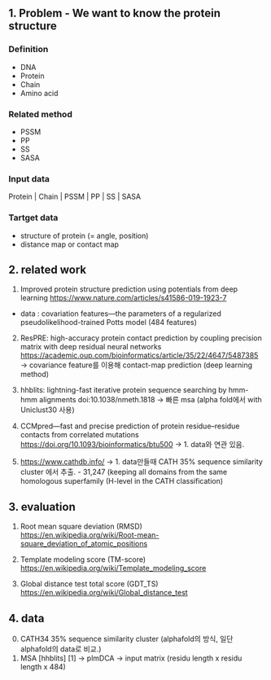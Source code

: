 ## 1. Problem - We want to know the protein structure

### Definition 
* DNA  
* Protein  
* Chain  
* Amino acid  

### Related method
* PSSM  
* PP  
* SS  
* SASA  

### Input data  

Protein | Chain | PSSM | PP | SS | SASA

### Tartget data 

* structure of protein (= angle, position)  
* distance map or contact map  

## 2. related work 

1. Improved protein structure prediction using potentials from deep learning
https://www.nature.com/articles/s41586-019-1923-7
* data : covariation features—the parameters of a regularized pseudolikelihood-trained Potts model (484 features)

2. ResPRE: high-accuracy protein contact prediction by coupling precision matrix with deep residual neural networks   
https://academic.oup.com/bioinformatics/article/35/22/4647/5487385  
-> covariance feature를 이용해  contact-map prediction (deep learning method)

3. hhblits: lightning-fast  iterative protein sequence searching by hmm-hmm alignments
doi:10.1038/nmeth.1818
-> 빠른 msa (alpha fold에서 with Uniclust30 사용)

4. CCMpred—fast and precise prediction of protein residue–residue contacts from correlated mutations
https://doi.org/10.1093/bioinformatics/btu500
-> 1. data와 연관 있음. 

5. https://www.cathdb.info/
-> 1. data만들때 CATH 35% sequence similarity cluster 에서 추출. - 31,247 (keeping all domains from the same homologous superfamily (H-level in the CATH classification)



## 3. evaluation 

1. Root mean square deviation (RMSD)  
https://en.wikipedia.org/wiki/Root-mean-square_deviation_of_atomic_positions  

2. Template modeling score (TM-score)  
https://en.wikipedia.org/wiki/Template_modeling_score

3. Global distance test total score (GDT_TS)  
https://en.wikipedia.org/wiki/Global_distance_test

## 4. data
0. CATH34 35% sequence similarity cluster (alphafold의 방식, 일단 alphafold의 data로 비교.)
1. MSA \[hhblits] \[1] -> plmDCA -> input matrix (residu length x residu length x 484)

